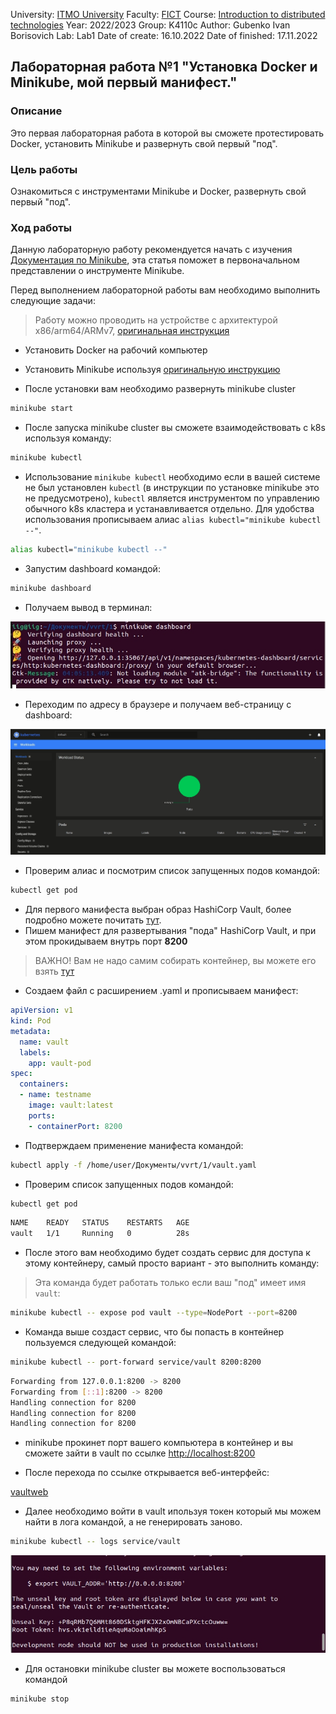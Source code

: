 University: [ITMO University](https://itmo.ru/ru/)
Faculty: [FICT](https://fict.itmo.ru)
Course: [Introduction to distributed technologies](https://github.com/itmo-ict-faculty/introduction-to-distributed-technologies)
Year: 2022/2023
Group: K4110c
Author: Gubenko Ivan Borisovich
Lab: Lab1
Date of create: 16.10.2022
Date of finished: 17.11.2022

## Лабораторная работа №1 "Установка Docker и Minikube, мой первый манифест."
### Описание
Это первая лабораторная работа в которой вы сможете протестировать Docker, установить Minikube и развернуть свой первый "под".

### Цель работы
Ознакомиться с инструментами Minikube и Docker, развернуть свой первый "под".

### Ход работы
Данную лабораторную работу рекомендуется начать с изучения [Документация по Minikube](https://minikube.sigs.k8s.io/docs/), эта статья поможет в первоначальном представлении о инструменте Minikube.

Перед выполнением лабораторной работы вам необходимо выполнить следующие задачи:

> Работу можно проводить на устройстве с архитектурой x86/arm64/ARMv7, [оригинальная инструкция](https://minikube.sigs.k8s.io/docs/start/)
- Установить Docker на рабочий компьютер

- Установить Minikube используя [оригинальную инструкцию](https://minikube.sigs.k8s.io/docs/start/)

- После установки вам необходимо развернуть minikube cluster
  
```bash
minikube start
```

- После запуска minikube cluster вы сможете взаимодействовать с k8s используя команду:
  
```bash
minikube kubectl
```

- Использование `minikube kubectl` необходимо если в вашей системе не был установлен `kubectl` (в инструкции по установке minikube это не предусмотрено), `kubectl` является инструментом по управлению обычного k8s кластера и устанавливается отдельно. Для удобства использования прописываем алиас `alias kubectl="minikube kubectl --"`. 
```bash
alias kubectl="minikube kubectl --"
```

- Запустим dashboard командой:
```bash
minikube dashboard
```
- Получаем вывод в терминал:

![dashboardTer](image/1.jpg)

- Переходим по адресу в браузере и получаем веб-страницу с dashboard:

![dashboardWeb](image/2.jpg)

- Проверим алиас и посмотрим список запущенных подов командой:
```bash
kubectl get pod
```

- Для первого манифеста выбран образ HashiCorp Vault, более подробно можете почитать [тут](https://www.vaultproject.io). 
- Пишем манифест для развертывания "пода" HashiCorp Vault, и при этом прокидываем внутрь порт **8200**
> ВАЖНО! Вам не надо самим собирать контейнер, вы можете его взять [тут](https://hub.docker.com/_/vault/)

- Создаем файл с расширением .yaml и прописываем манифест:
```yaml
apiVersion: v1
kind: Pod
metadata:
  name: vault
  labels:
    app: vault-pod
spec:
  containers:
  - name: testname
    image: vault:latest
    ports:
    - containerPort: 8200   
```

- Подтверждаем применение манифеста командой: 
```bash
kubectl apply -f /home/user/Документы/vvrt/1/vault.yaml 
```

- Проверим список запущенных подов командой:
```bash
kubectl get pod
```
```bash
NAME    READY   STATUS    RESTARTS   AGE
vault   1/1     Running   0          28s
```

- После этого вам необходимо будет создать сервис для доступа к этому контейнеру, самый просто вариант - это выполнить команду: 
> Эта команда будет работать только если ваш "под" имеет имя `vault`:
```bash
minikube kubectl -- expose pod vault --type=NodePort --port=8200
```

- Команда выше создаст сервис, что бы попасть в контейнер пользуемся следующей командой:

```bash
minikube kubectl -- port-forward service/vault 8200:8200
```
```bash
Forwarding from 127.0.0.1:8200 -> 8200
Forwarding from [::1]:8200 -> 8200
Handling connection for 8200
Handling connection for 8200
Handling connection for 8200
```
- minikube прокинет порт вашего компьютера в контейнер и вы сможете зайти в vault по ссылке [http://localhost:8200](http://localhost:8200)

- После перехода по ссылке открывается веб-интерфейс:

[vaultweb](image/4.jpg,p_50)

- Далее необходимо войти в vault ипользуя токен который мы можем найти в лога командой, а не генерировать заново. 
```bash
minikube kubectl -- logs service/vault
```

![vaultweb2](image/5.jpg)

- Для остановки minikube cluster вы можете воспользоваться командой

```bash
minikube stop
```
